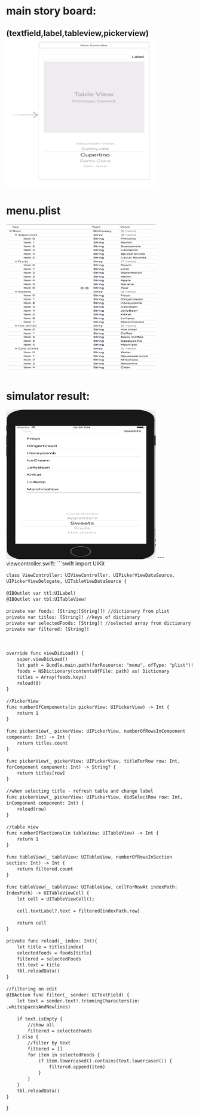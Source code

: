 # main story board:
(textfield,label,tableview,pickerview)
<img src="https://github.com/zoharIOS/HackerU/blob/master/Pck_Tbl/Pck_Tbl/picker.jpg"  width="400" height="400" />
---
# menu.plist
<img src="https://github.com/zoharIOS/HackerU/blob/master/Pck_Tbl/Pck_Tbl/menu%20plist.PNG"  width="400" height="400" />

# simulator result:
<img src="https://github.com/zoharIOS/HackerU/blob/master/Pck_Tbl/Pck_Tbl/simulator%20picker.PNG"  width="400" height="400" />
---
viewcontroller.swift:
```swift
    import UIKit

    class ViewController: UIViewController, UIPickerViewDataSource, UIPickerViewDelegate, UITableViewDataSource {

    @IBOutlet var ttl:UILabel!
    @IBOutlet var tbl:UITableView!
    
    private var foods: [String:[String]]! //dictionary from plist
    private var titles: [String]! //keys of dictionary
    private var selectedFoods: [String]! //selected array from dictionary
    private var filtered: [String]!
    
    
    
    override func viewDidLoad() {
        super.viewDidLoad()
        let path = Bundle.main.path(forResource: "menu", ofType: "plist")!
        foods = NSDictionary(contentsOfFile: path) as! Dictionary
        titles = Array(foods.keys)
        reload(0)
    }
    
    //PickerView
    func numberOfComponents(in pickerView: UIPickerView) -> Int {
        return 1
    }
    
    func pickerView(_ pickerView: UIPickerView, numberOfRowsInComponent component: Int) -> Int {
        return titles.count
    }
    
    func pickerView(_ pickerView: UIPickerView, titleForRow row: Int, forComponent component: Int) -> String? {
        return titles[row]
    }
    
    //when selecting title - refresh table and change label
    func pickerView(_ pickerView: UIPickerView, didSelectRow row: Int, inComponent component: Int) {
        reload(row)
    }
    
    //table view
    func numberOfSections(in tableView: UITableView) -> Int {
        return 1
    }
    
    func tableView(_ tableView: UITableView, numberOfRowsInSection section: Int) -> Int {
        return filtered.count
    }
    
    func tableView(_ tableView: UITableView, cellForRowAt indexPath: IndexPath) -> UITableViewCell {
        let cell = UITableViewCell();
        
        cell.textLabel?.text = filtered[indexPath.row]
        
        return cell
    }
    
    private func reload(_ index: Int){
        let title = titles[index]
        selectedFoods = foods[title]
        filtered = selectedFoods
        ttl.text = title
        tbl.reloadData()
    }
    
    //filtering on edit
    @IBAction func filter(_ sender: UITextField) {
        let text = sender.text!.trimmingCharacters(in: .whitespacesAndNewlines)
        
        if text.isEmpty {
            //show all
            filtered = selectedFoods
        } else {
            //filter by text
            filtered = []
            for item in selectedFoods {
                if item.lowercased().contains(text.lowercased()) {
                    filtered.append(item)
                }
            }
        }
        tbl.reloadData()
    }
    
}
```
